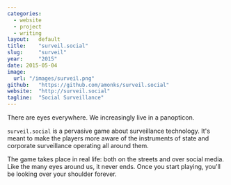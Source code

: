 ```yaml
---
categories:
  - website
  - project
  - writing
layout:   default
title:    "surveil.social"
slug:     "surveil"
year:     "2015"
date: 2015-05-04
image:
  url: "/images/surveil.png"
github:   "https://github.com/amonks/surveil.social"
website:  "http://surveil.social"
tagline:  "Social Surveillance"
---
```

There are eyes everywhere. We increasingly live in a panopticon.

`surveil.social` is a pervasive game about surveillance technology. It's meant to make the players more aware of the instruments of state and corporate surveillance operating all around them.

The game takes place in real life: both on the streets and over social media. Like the many eyes around us, it never ends. Once you start playing, you'll be looking over your shoulder forever.
